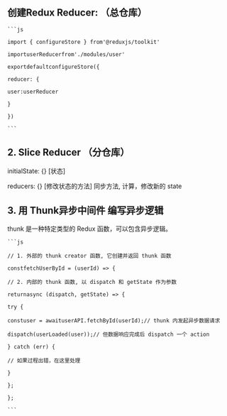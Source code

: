 ## 创建Redux Reducer: （总仓库）

    ```js

    import { configureStore } from'@reduxjs/toolkit'

    importuserReducerfrom'./modules/user'

    exportdefaultconfigureStore({

    reducer: {

    user:userReducer

    }

    })

    ```

## 2. Slice Reducer （分仓库）

  initialState: {} [状态]

  reducers:     {} [修改状态的方法] 同步方法, 计算，修改新的 state

## 3. 用 Thunk异步中间件 编写异步逻辑

  thunk 是一种特定类型的 Redux 函数，可以包含异步逻辑。

    ```js

    // 1. 外部的 thunk creator 函数, 它创建并返回 thunk 函数

    constfetchUserById = (userId) => {

    // 2. 内部的 thunk 函数, 以 dispatch 和 getState 作为参数

    returnasync (dispatch, getState) => {

    try {

    constuser = awaituserAPI.fetchById(userId);// thunk 内发起异步数据请求

    dispatch(userLoaded(user));// 但数据响应完成后 dispatch 一个 action

    } catch (err) {

    // 如果过程出错，在这里处理

    }

    };

    };

    ```
